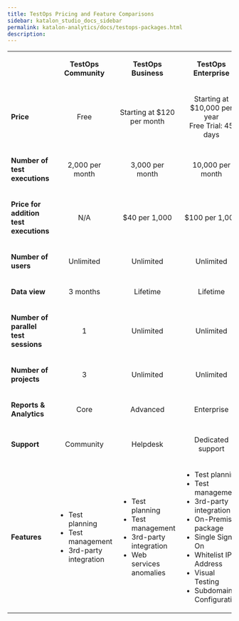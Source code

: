 ```yaml
---
title: TestOps Pricing and Feature Comparisons
sidebar: katalon_studio_docs_sidebar
permalink: katalon-analytics/docs/testops-packages.html 
description:
---
```


<table>
<tbody>
<tr>
<td>&nbsp;</td>
<td style="text-align: center;">
<p><strong>TestOps Community</strong></p>
</td>
<td style="text-align: center;">
<p><strong>TestOps Business</strong></p>
</td>
<td style="text-align: center;">
<p><strong>TestOps Enterprise</strong></p>
</td>
</tr>
<tr>
<td>
<p><strong>Price</strong></p>
</td>
<td style="text-align: center;">
<p><span style="font-weight: 400;">Free</span></p>
</td>
<td style="text-align: center;">
<p><span style="font-weight: 400;">Starting at $120 per month</span></p>
</td>
<td style="text-align: center;">
<p><span style="font-weight: 400;">Starting at $10,000 per year</span><span style="font-weight: 400;"><br /></span><span style="font-weight: 400;">Free Trial: 45 days</span></p>
</td>
</tr>
<tr>
<td>
<p><strong>Number of test executions</strong></p>
</td>
<td style="text-align: center;">
<p><span style="font-weight: 400;">2,000 per month</span></p>
</td>
<td style="text-align: center;">
<p><span style="font-weight: 400;">3,000 per month</span></p>
</td>
<td style="text-align: center;">
<p><span style="font-weight: 400;">10,000 per month</span></p>
</td>
</tr>
<tr>
<td>
<p><strong>Price for addition test executions</strong></p>
</td>
<td style="text-align: center;">
<p><span style="font-weight: 400;">N/A</span></p>
</td>
<td style="text-align: center;">
<p><span style="font-weight: 400;">$40 per 1,000</span></p>
</td>
<td style="text-align: center;">
<p><span style="font-weight: 400;">$100 per 1,000</span></p>
</td>
</tr>
<tr>
<td>
<p><strong>Number of users</strong></p>
</td>
<td style="text-align: center;">
<p><span style="font-weight: 400;">Unlimited</span></p>
</td>
<td style="text-align: center;">
<p><span style="font-weight: 400;">Unlimited</span></p>
</td>
<td style="text-align: center;">
<p><span style="font-weight: 400;">Unlimited</span></p>
</td>
</tr>
<tr>
<td>
<p><strong>Data view</strong></p>
</td>
<td style="text-align: center;">
<p><span style="font-weight: 400;">3 months</span></p>
</td>
<td style="text-align: center;">
<p><span style="font-weight: 400;">Lifetime</span></p>
</td>
<td style="text-align: center;">
<p><span style="font-weight: 400;">Lifetime</span></p>
</td>
</tr>
<tr>
<td>
<p><strong>Number of parallel test sessions</strong></p>
</td>
<td style="text-align: center;">
<p><span style="font-weight: 400;">1</span></p>
</td>
<td style="text-align: center;">
<p><span style="font-weight: 400;">Unlimited</span></p>
</td>
<td style="text-align: center;">
<p><span style="font-weight: 400;">Unlimited</span></p>
</td>
</tr>
<tr>
<td>
<p><strong>Number of projects</strong></p>
</td>
<td style="text-align: center;">
<p><span style="font-weight: 400;">3</span></p>
</td>
<td style="text-align: center;">
<p><span style="font-weight: 400;">Unlimited</span></p>
</td>
<td style="text-align: center;">
<p><span style="font-weight: 400;">Unlimited</span></p>
</td>
</tr>
<tr>
<td>
<p><strong>Reports &amp; Analytics</strong></p>
</td>
<td style="text-align: center;">
<p><span style="font-weight: 400;">Core</span></p>
</td>
<td style="text-align: center;">
<p><span style="font-weight: 400;">Advanced</span></p>
</td>
<td style="text-align: center;">
<p><span style="font-weight: 400;">Enterprise</span></p>
</td>
</tr>
<tr>
<td>
<p><strong>Support</strong></p>
</td>
<td style="text-align: center;">
<p><span style="font-weight: 400;">Community</span></p>
</td>
<td style="text-align: center;">
<p><span style="font-weight: 400;">Helpdesk</span></p>
</td>
<td style="text-align: center;">
<p><span style="font-weight: 400;">Dedicated support</span></p>
</td>
</tr>
<tr>
<td>
<p><strong>Features</strong></p>
</td>
<td>
<ul>
<li style="font-weight: 400;"><span style="font-weight: 400;">Test planning</span></li>
<li style="font-weight: 400;"><span style="font-weight: 400;">Test management</span></li>
<li style="font-weight: 400;"><span style="font-weight: 400;">3rd-party integration</span></li>
</ul>
</td>
<td>
<ul>
<li style="font-weight: 400;"><span style="font-weight: 400;">Test planning</span></li>
<li style="font-weight: 400;"><span style="font-weight: 400;">Test management</span></li>
<li style="font-weight: 400;"><span style="font-weight: 400;">3rd-party integration</span></li>
<li style="font-weight: 400;"><span style="font-weight: 400;">Web services anomalies</span></li>
</ul>
</td>
<td>
<ul>
<li style="font-weight: 400;"><span style="font-weight: 400;">Test planning</span></li>
<li style="font-weight: 400;"><span style="font-weight: 400;">Test management</span></li>
<li style="font-weight: 400;"><span style="font-weight: 400;">3rd-party integration</span></li>
<li style="font-weight: 400;"><span style="font-weight: 400;">On-Premises package</span></li>
<li style="font-weight: 400;"><span style="font-weight: 400;">Single Sign-On</span></li>
<li style="font-weight: 400;"><span style="font-weight: 400;">Whitelist IP Address</span></li>
<li style="font-weight: 400;"><span style="font-weight: 400;">Visual Testing</span></li>
<li style="font-weight: 400;"><span style="font-weight: 400;">Subdomain Configuration</span></li>
</ul>
</td>
</tr>
</tbody>
</table>
<p>&nbsp;</p>